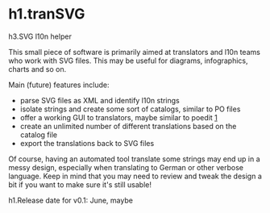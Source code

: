 h1.tranSVG
=======

h3.SVG l10n helper

This small piece of software is primarily aimed at translators and l10n teams who work with SVG files. This may be useful for diagrams, infographics, charts and so on.


Main (future) features include:
* parse SVG files as XML and identify l10n strings
* isolate strings and create some sort of catalogs, similar to PO files
* offer a working GUI to translators, maybe similar to poedit [1]
* create an unlimited number of different translations based on the catalog file
* export the translations back to SVG files


[1]: http://www.poedit.net/

Of course, having an automated tool translate some strings may end up in a messy design, especially when translating to German or other verbose language. Keep in mind that you may need to review and tweak the design a bit if you want to make sure it's still usable!


h1.Release date for v0.1: June, maybe
